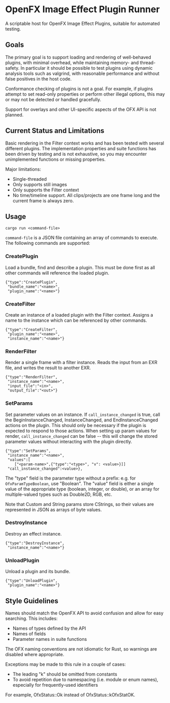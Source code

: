 # OpenFX Image Effect Plugin Runner

A scriptable host for OpenFX Image Effect Plugins, suitable for
automated testing.

## Goals
The primary goal is to support loading and rendering of well-behaved
plugins, with minimal overhead, while maintaining memory- and
thread-safety. In particular it should be possible to test plugins
using dynamic analysis tools such as valgrind, with reasonable
performance and without false positives in the host code.

Conformance checking of plugins is not a goal. For example, if plugins
attempt to set read-only properties or perform other illegal options,
this may or may not be detected or handled gracefully.

Support for overlays and other UI-specific aspects of the OFX API is
not planned.

## Current Status and Limitations
Basic rendering in the Filter context works and has been tested with
several different plugins. The implementation properties and suite
functions has been driven by testing and is not exhaustive, so you may
encounter unimplemented functions or missing properties.

Major limitations:
 - Single-threaded
 - Only supports still images
 - Only supports the Filter context
 - No time/timeline support. All clips/projects are one frame long and
   the current frame is always zero.

## Usage
```
cargo run <command-file>
```

`command-file` is a JSON file containing an array of commands to
execute. The following commands are supported:

### CreatePlugin
Load a bundle, find and describe a plugin. This must be done first as
all other commands will reference the loaded plugin.

```
{"type":"CreatePlugin",
 "bundle_name":"<name>",
 "plugin_name":"<name>"}
```

### CreateFilter
Create an instance of a loaded plugin with the Filter context. Assigns
a name to the instance which can be referenced by other commands.

```
{"type":"CreateFilter",
 "plugin_name":"<name>",
 "instance_name":"<name>"}
```

### RenderFilter
Render a single frame with a filter instance. Reads the input from an
EXR file, and writes the result to another EXR.

```
{"type":"RenderFilter",
 "instance_name":"<name>",
 "input_file":"<in>",
 "output_file":"<out>"}
```
    
### SetParams
Set parameter values on an instance. If `call_instance_changed` is
true, call the BeginInstanceChanged, InstanceChanged, and
EndInstanceChanged actions on the plugin. This should only be
necessary if the plugin is expected to respond to those actions. When
setting up param values for render, `call_instance_changed` can be
false -- this will change the stored parameter values without
interacting with the plugin directly.

```
{"type":"SetParams",
 "instance_name":"<name>",
 "values":[
    ["<param-name>",{"type":"<type>", "v": <value>}]]
 "call_instance_changed":<value>},
```

The "type" field is the parameter type without a prefix: e.g. for
`OfxParamTypeBoolean`, use "Boolean". The "value" field is either a
single value of the appropriate type (boolean, integer, or double), or
an array for multiple-valued types such as Double2D, RGB, etc.

Note that Custom and String params store CStrings, so their values are
represented in JSON as arrays of byte values.

### DestroyInstance
Destroy an effect instance.

```
{"type":"DestroyInstance",
 "instance_name":"<name>"}
```

### UnloadPlugin
Unload a plugin and its bundle.

```
{"type":"UnloadPlugin",
 "plugin_name":"<name>"}
```


## Style Guidelines
Names should match the OpenFX API to avoid confusion and allow for
easy searching. This includes:
 - Names of types defined by the API
 - Names of fields
 - Parameter names in suite functions
 
The OFX naming conventions are not idiomatic for Rust, so warnings are
disabled where appropriate.

Exceptions may be made to this rule in a couple of cases:
- The leading "k" should be omitted from constants
- To avoid repetition due to namespacing (i.e. module or enum names),
  especially for frequently-used identifiers

For example, OfxStatus::Ok instead of OfxStatus::kOfxStatOK.

